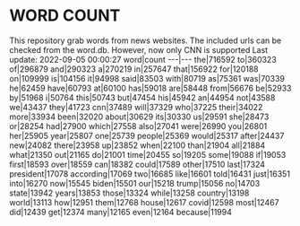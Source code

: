# WORD COUNT
This repository grab words from news websites. The included urls can be checked from the word.db.
However, now only CNN is supported
Last update: 2022-09-05 00:00:27
word|count
---|---
the|716592
to|360323
of|296879
and|290323
a|270219
in|257647
that|156922
for|120188
on|109999
is|104156
it|94998
said|83503
with|80719
as|75361
was|70339
he|62459
have|60793
at|60100
has|59018
are|58448
from|56676
be|52933
by|51968
i|50764
this|50743
but|47454
his|45942
an|44954
not|43588
we|43437
they|41723
cnn|37489
will|37329
who|37225
their|34022
more|33934
been|32020
about|30629
its|30330
us|29591
she|28473
or|28254
had|27900
which|27558
also|27041
were|26990
you|26801
her|25905
year|25807
one|25739
people|25369
would|25317
after|24437
new|24082
there|23958
up|23852
when|22100
than|21904
all|21884
what|21350
out|21165
do|21001
time|20455
so|19205
some|19088
if|19053
first|18593
over|18559
can|18382
could|17589
other|17510
last|17324
president|17078
according|17069
two|16685
like|16601
told|16431
just|16351
into|16270
now|15545
biden|15501
our|15218
trump|15056
no|14703
state|13942
years|13853
those|13324
while|13258
country|13198
world|13113
how|12951
them|12768
house|12617
covid|12598
most|12467
did|12439
get|12374
many|12165
even|12164
because|11994
